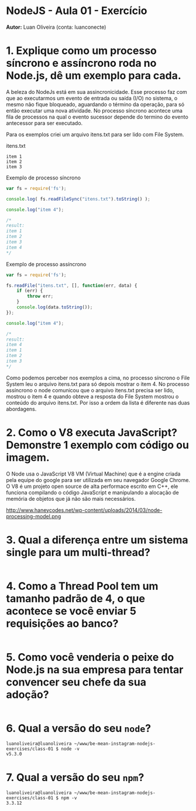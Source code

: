 # NodeJS - Aula 01 - Exercício
**Autor:** Luan Oliveira (conta: luanconecte)

# 1. Explique como um processo síncrono e assíncrono roda no Node.js, dê um exemplo para cada.

A beleza do NodeJs está em sua assincronicidade. Esse processo faz com que ao executarmos um evento de entrada ou saída (I/O) no sistema, o mesmo não fique bloqueado, aguardando o término da operação, para só então executar uma nova atividade.
No processo síncrono acontece uma fila de processos na qual o evento sucessor depende do termino do evento antecessor para ser executado.

Para os exemplos criei um arquivo itens.txt para ser lido com File System.

itens.txt
```
item 1
item 2
item 3
```

Exemplo de processo síncrono

```js
var fs = require('fs');

console.log( fs.readFileSync("itens.txt").toString() );

console.log("item 4");

/*
result:
item 1
item 2
item 3
item 4
*/
```

Exemplo de processo assíncrono
```js
var fs = require('fs');

fs.readFile("itens.txt", [], function(err, data) {
    if (err) {
        throw err;
    }
    console.log(data.toString());
});

console.log("item 4");

/*
result:
item 4
item 1
item 2
item 3
*/
```

Como podemos perceber nos exemplos a cima, no processo síncrono o File System leu o arquivo itens.txt para só depois mostrar o item 4. No processo assíncrono o node comunicou que o arquivo itens.txt precisa ser lido, mostrou o item 4 e quando obteve a resposta do File System mostrou o conteúdo do arquivo itens.txt. Por isso a ordem da lista é diferente nas duas abordagens.

# 2. Como o V8 executa JavaScript? Demonstre 1 exemplo com código ou imagem.

O Node usa o JavaScript V8 VM (Virtual Machine) que é a engine criada pela equipe do google para ser utilizada em seu navegador Google Chrome. O V8 é um projeto open source de alta performace escrito em C++, ele funciona compilando o código JavaScript e manipulando a alocação de memória de objetos que já não são mais necessários.

http://www.haneycodes.net/wp-content/uploads/2014/03/node-processing-model.png


# 3. Qual a diferença entre um sistema single para um multi-thread?

```

```

# 4. Como a Thread Pool tem um tamanho padrão de 4, o que acontece se você enviar 5 requisições ao banco?

```

```

# 5. Como você venderia o peixe do Node.js na sua empresa para tentar convencer seu chefe da sua adoção?

```

```

# 6. Qual a versão do seu `node`?

```
luanoliveira@luanoliveira ~/www/be-mean-instagram-nodejs-exercises/class-01 $ node -v
v5.3.0
```

# 7. Qual a versão do seu `npm`?

```
luanoliveira@luanoliveira ~/www/be-mean-instagram-nodejs-exercises/class-01 $ npm -v
3.3.12
```